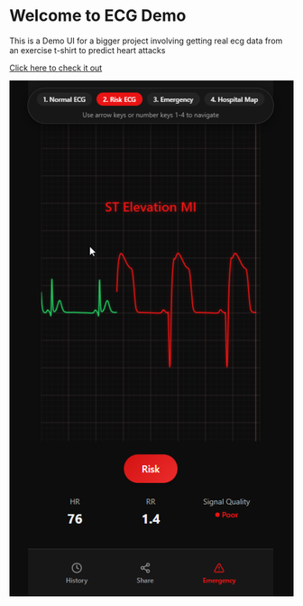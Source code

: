 # Welcome to ECG Demo

This is a Demo UI for a bigger project involving getting real ecg data from an exercise t-shirt to predict heart attacks

[Click here to check it out](https://kushal-chandar.github.io/ECG-Demo/)

![alt text](public/ui.png)